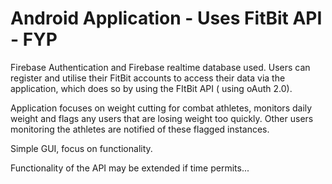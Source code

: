 
# Android Application - Uses FitBit API - FYP

Firebase Authentication and Firebase realtime database used. Users can register and utilise their FitBit accounts to access their data via the application, which does so by using the FItBit API ( using oAuth 2.0).

Application focuses on weight cutting for combat athletes, monitors daily weight and flags any users that are losing weight too quickly. Other users monitoring the athletes are notified of these flagged instances.

Simple GUI, focus on functionality.

Functionality of the API may be extended if time permits...
